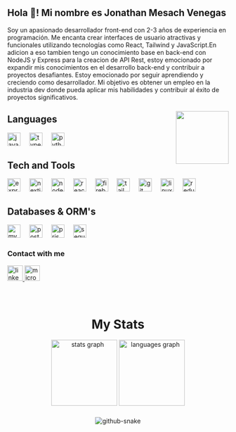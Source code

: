 <h2 align="left">Hola 👋! Mi nombre es Jonathan Mesach Venegas</h2>

Soy un apasionado desarrollador front-end con 2-3 años de experiencia en programación. Me encanta crear interfaces de usuario atractivas y funcionales utilizando tecnologías como React, Tailwind y JavaScript.En adicion a eso tambien tengo un conocimiento base en back-end con NodeJS y Express para la creacion de API Rest, estoy emocionado por expandir mis conocimientos en el desarrollo back-end y contribuir a proyectos desafiantes. Estoy emocionado por seguir aprendiendo y creciendo como desarrollador. Mi objetivo es obtener un empleo en la industria dev donde pueda aplicar mis habilidades y contribuir al éxito de proyectos significativos.

###

<img align="right" height="120" src="https://firebasestorage.googleapis.com/v0/b/kazu-moda-nextjs-firebase.appspot.com/o/profile%2Feb646ed0-5b0d-4032-8c04-0a5f44851101?alt=media&token=8c37a2c1-36fe-4972-be11-64f2289eb29d"  />


## Languages

<div align="left">
  <img src="https://skillicons.dev/icons?i=js" height="30" alt="javascript logo"  />
  <img width="12" />
  <img src="https://skillicons.dev/icons?i=ts" height="30" alt="typescript logo"  />
  <img width="12" />
  <img src="https://skillicons.dev/icons?i=py" height="30" alt="python logo"  />
  <img width="12" />
</div>


## Tech and Tools
<div align="left">
  <img src="https://skillicons.dev/icons?i=express" height="30" alt="express logo"  />
  <img width="12" />
  <img src="https://skillicons.dev/icons?i=nextjs" height="30" alt="nextjs logo"  />
  <img width="12" />
  <img src="https://skillicons.dev/icons?i=nodejs" height="30" alt="nodejs logo"  />
  <img width="12" />
  <img src="https://skillicons.dev/icons?i=react" height="30" alt="react logo"  />
  <img width="12" />
  <img src="https://skillicons.dev/icons?i=firebase" height="30" alt="firebase logo"  />
  <img width="12" />
  <img src="https://skillicons.dev/icons?i=tailwind" height="30" alt="tailwindcss logo"  />
  <img width="12" />
  <img src="https://skillicons.dev/icons?i=git" height="30" alt="git logo"  />
  <img width="12" />
  <img src="https://skillicons.dev/icons?i=linux" height="30" alt="linux logo"  />
  <img width="12" />
  <img src="https://skillicons.dev/icons?i=redux" height="30" alt="redux logo"  />
</div>

## Databases & ORM's
<div align="left">
  <img src="https://skillicons.dev/icons?i=mysql" height="30" alt="mysql logo"  />
  <img width="12" />
  <img src="https://skillicons.dev/icons?i=postgres" height="30" alt="postgresql logo"  />
  <img width="12" />
  <img src="https://skillicons.dev/icons?i=prisma" height="30" alt="prisma logo"  />
  <img width="12" />
  <img src="https://skillicons.dev/icons?i=sequelize" height="30" alt="sequelize logo"  />
</div>


### Contact with me

<div align="left">
  <a href="https://www.linkedin.com/in/MesachVenegas/" target="_blank">
    <img src="https://img.shields.io/static/v1?message=LinkedIn&logo=linkedin&label=&color=0077B5&logoColor=white&labelColor=&style=flat" height="35" alt="linkedin logo"  />
  </a>
  <a href="mailto:mesach.venegas@hotmail.com">
    <img src="https://img.shields.io/static/v1?message=Outlook&logo=microsoft-outlook&label=&color=0078D4&logoColor=white&labelColor=&style=flat" height="35" alt="microsoft-outlook logo"  />
  </a>
</div>

###

<br clear="both">
<h1 align="center">My Stats</h1>

<div align="center">
  <img src="https://github-readme-stats.vercel.app/api?username=MesachVenegas&hide_title=false&hide_rank=false&show_icons=true&include_all_commits=true&count_private=true&disable_animations=false&theme=ayu-mirage&locale=en&hide_border=false" height="150" alt="stats graph"  />
  <img src="https://github-readme-stats.vercel.app/api/top-langs?username=MesachVenegas&locale=en&hide_title=false&layout=compact&card_width=320&langs_count=5&theme=ayu-mirage&hide_border=false" height="150" alt="languages graph"  />
</div>

###

<div align="center">
  <picture>
  <source media="(prefers-color-scheme: dark)" srcset="https://raw.githubusercontent.com/MesachVenegas/MesachVenegas/48fd683f60111a7837dda35dfbeec6ef21b49d40/github-contribution-grid-snake-dark.svg" />
  <source media="(prefers-color-scheme: light)" srcset="https://raw.githubusercontent.com/MesachVenegas/MesachVenegas/48fd683f60111a7837dda35dfbeec6ef21b49d40/github-contribution-grid-snake.svg" />
  <img alt="github-snake" src="github-snake.svg" />
</picture>
</div>

###
